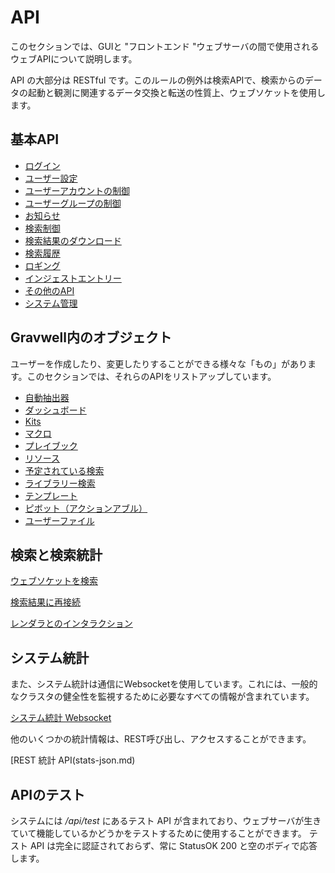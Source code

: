 # API

このセクションでは、GUIと "フロントエンド "ウェブサーバの間で使用されるウェブAPIについて説明します。

API の大部分は RESTful です。このルールの例外は検索APIで、検索からのデータの起動と観測に関連するデータ交換と転送の性質上、ウェブソケットを使用します。

## 基本API

* [ログイン](login.md)
* [ユーザー設定](userprefs.md)
* [ユーザーアカウントの制御](account.md)
* [ユーザーグループの制御](groups.md)
* [お知らせ](notifications.md)
* [検索制御](searchctrl.md)
* [検索結果のダウンロード](download.md)
* [検索履歴](searchhistory.md)
* [ロギング](loglevel.md)
* [インジェストエントリー](ingest.md)
* [その他のAPI](misc.md)
* [システム管理](management.md)

## Gravwell内のオブジェクト

ユーザーを作成したり、変更したりすることができる様々な「もの」があります。このセクションでは、それらのAPIをリストアップしています。

* [自動抽出器](extractors.md)
* [ダッシュボード](dashboards.md)
* [Kits](kits.md)
* [マクロ](macros.md)
* [プレイブック](playbooks.md)
* [リソース](resources.md)
* [予定されている検索](scheduledsearches.md)
* [ライブラリー検索](searchlibrary.md)
* [テンプレート](templates.md)
* [ピボット（アクションアブル）](pivots.md)
* [ユーザーファイル](userfiles.md)

## 検索と検索統計

[ウェブソケットを検索](websocket-search.md)

[検索結果に再接続](websocket-search-attach.md)

[レンダラとのインタラクション](websocket-render.md)

## システム統計

また、システム統計は通信にWebsocketを使用しています。これには、一般的なクラスタの健全性を監視するために必要なすべての情報が含まれています。

[システム統計 Websocket](websocket-stats.md)

他のいくつかの統計情報は、REST呼び出し、アクセスすることができます。

[REST 統計 API(stats-json.md)

## APIのテスト

システムには _/api/test_ にあるテスト API が含まれており、ウェブサーバが生きていて機能しているかどうかをテストするために使用することができます。 テスト API は完全に認証されておらず、常に StatusOK 200 と空のボディで応答します。
